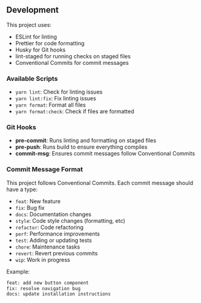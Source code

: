 ## Development

This project uses:
- ESLint for linting
- Prettier for code formatting
- Husky for Git hooks
- lint-staged for running checks on staged files
- Conventional Commits for commit messages

### Available Scripts

- `yarn lint`: Check for linting issues
- `yarn lint:fix`: Fix linting issues
- `yarn format`: Format all files
- `yarn format:check`: Check if files are formatted

### Git Hooks

- **pre-commit**: Runs linting and formatting on staged files
- **pre-push**: Runs build to ensure everything compiles
- **commit-msg**: Ensures commit messages follow Conventional Commits

### Commit Message Format

This project follows Conventional Commits. Each commit message should have a type:

- `feat`: New feature
- `fix`: Bug fix
- `docs`: Documentation changes
- `style`: Code style changes (formatting, etc)
- `refactor`: Code refactoring
- `perf`: Performance improvements
- `test`: Adding or updating tests
- `chore`: Maintenance tasks
- `revert`: Revert previous commits
- `wip`: Work in progress

Example:
```bash
feat: add new button component
fix: resolve navigation bug
docs: update installation instructions
